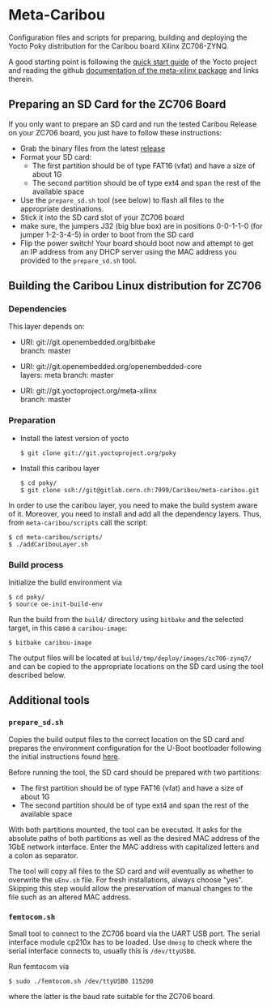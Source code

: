# Meta-Caribou

Configuration files and scripts for preparing, building and deploying the Yocto Poky distribution for the Caribou board Xilinx ZC706-ZYNQ.

A good starting point is following the [quick start guide](http://www.yoctoproject.org/docs/2.0/yocto-project-qs/yocto-project-qs.html) of the Yocto project and reading the github [documentation of the meta-xilinx package](https://github.com/Xilinx/meta-xilinx/blob/master/README.md) and links therein.

## Preparing an SD Card for the ZC706 Board

If you only want to prepare an SD card and run the tested Caribou Release on your ZC706 board, you just have to follow these instructions:

* Grab the binary files from the latest [release](https://gitlab.cern.ch/Caribou/meta-caribou/tags)
* Format your SD card:
  * The first partition should be of type FAT16 (vfat) and have a size of about 1G
  * The second partition should be of type ext4 and span the rest of the available space
* Use the `prepare_sd.sh` tool (see below) to flash all files to the appropriate destinations.
* Stick it into the SD card slot of your ZC706 board
* make sure, the jumpers J32 (big blue box) are in positions 0-0-1-1-0 (for jumper 1-2-3-4-5) in order to boot from the SD card
* Flip the power switch! Your board should boot now and attempt to get an IP address from any DHCP server using the MAC address you provided to the `prepare_sd.sh` tool.

## Building the Caribou Linux distribution for ZC706

### Dependencies

This layer depends on:

 * URI: git://git.openembedded.org/bitbake  
  branch: master

 * URI: git://git.openembedded.org/openembedded-core  
  layers: meta
  branch: master

 * URI: git://git.yoctoproject.org/meta-xilinx  
  branch: master

### Preparation

* Install the latest version of yocto
  ```
  $ git clone git://git.yoctoproject.org/poky
  ```
* Install this caribou layer
  ```
  $ cd poky/
  $ git clone ssh://git@gitlab.cern.ch:7999/Caribou/meta-caribou.git
  ```

In order to use the caribou layer, you need to make the build system aware of
it. Moreover, you need to install and add all the dependency layers. Thus, from `meta-caribou/scripts` call the script:
  ```
  $ cd meta-caribou/scripts/
  $ ./addCaribouLayer.sh
  ```

### Build process
Initialize the build environment via

```
$ cd poky/
$ source oe-init-build-env
```

Run the build from the `build/` directory using `bitbake` and the selected target, in this case a `caribou-image`:

```
$ bitbake caribou-image
```

The output files will be located at `build/tmp/deploy/images/zc706-zynq7/` and can be copied to the appropriate locations on the SD card using the tool described below.


## Additional tools

### `prepare_sd.sh`

Copies the build output files to the correct location on the SD card and prepares the environment configuration for the U-Boot bootloader following the initial instructions found [here](https://github.com/Xilinx/meta-xilinx/blob/master/README.booting.md#preparing-sdmmc).

Before running the tool, the SD card should be prepared with two partitions:
* The first partition should be of type FAT16 (vfat) and have a size of about 1G
* The second partition should be of type ext4 and span the rest of the available space

With both partitions mounted, the tool can be executed. It asks for the absolute paths of both partitions as well as the desired MAC address of the 1GbE network interface. Enter the MAC address with capitalized letters and a colon as separator.

The tool will copy all files to the SD card and will eventually as whether to overwrite the `uEnv.sh` file. For fresh installations, always choose "yes". Skipping this step would allow the preservation of manual changes to the file such as an altered MAC address.

### `femtocom.sh`

Small tool to connect to the ZC706 board via the UART USB port. The serial interface module cp210x has to be loaded. Use `dmesg` to check where the serial interface connects to, usually this is `/dev/ttyUSB0`.

Run femtocom via

```
$ sudo ./femtocom.sh /dev/ttyUSB0 115200
```

where the latter is the baud rate suitable for the ZC706 board.
